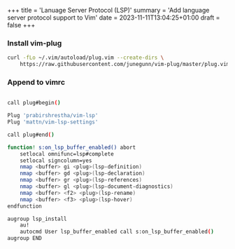 +++
title = 'Lanuage Server Protocol (LSP)'
summary = 'Add language server protocol support to Vim'
date = 2023-11-11T13:04:25+01:00
draft = false
+++

### Install vim-plug
```bash
curl -fLo ~/.vim/autoload/plug.vim --create-dirs \
    https://raw.githubusercontent.com/junegunn/vim-plug/master/plug.vim
```

### Append to vimrc
```bash

call plug#begin()

Plug 'prabirshrestha/vim-lsp'
Plug 'mattn/vim-lsp-settings'

call plug#end()

function! s:on_lsp_buffer_enabled() abort
    setlocal omnifunc=lsp#complete
    setlocal signcolumn=yes
    nmap <buffer> gi <plug>(lsp-definition)
    nmap <buffer> gd <plug>(lsp-declaration)
    nmap <buffer> gr <plug>(lsp-references)
    nmap <buffer> gl <plug>(lsp-document-diagnostics)
    nmap <buffer> <f2> <plug>(lsp-rename)
    nmap <buffer> <f3> <plug>(lsp-hover)
endfunction

augroup lsp_install
    au!
    autocmd User lsp_buffer_enabled call s:on_lsp_buffer_enabled()
augroup END
```
